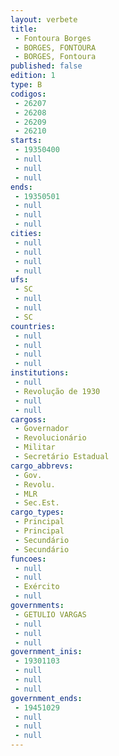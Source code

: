 ```yaml
---
layout: verbete
title:
 - Fontoura Borges
 - BORGES, FONTOURA
 - BORGES, Fontoura
published: false
edition: 1  
type: B
codigos: 
 - 26207
 - 26208
 - 26209
 - 26210
starts: 
 - 19350400
 - null 
 - null 
 - null 
ends: 
 - 19350501
 - null 
 - null 
 - null 
cities: 
 - null 
 - null 
 - null 
 - null 
ufs: 
 - SC
 - null 
 - null 
 - SC
countries: 
 - null 
 - null 
 - null 
 - null 
institutions: 
 - null 
 - Revolução de 1930
 - null 
 - null 
cargoss: 
 - Governador
 - Revolucionário
 - Militar
 - Secretário Estadual
cargo_abbrevs: 
 - Gov.
 - Revolu.
 - MLR
 - Sec.Est.
cargo_types: 
 - Principal
 - Principal
 - Secundário
 - Secundário
funcoes: 
 - null 
 - null 
 - Exército
 - null 
governments: 
 - GETULIO VARGAS
 - null 
 - null 
 - null 
government_inis: 
 - 19301103
 - null 
 - null 
 - null 
government_ends: 
 - 19451029
 - null 
 - null 
 - null 
---
```



